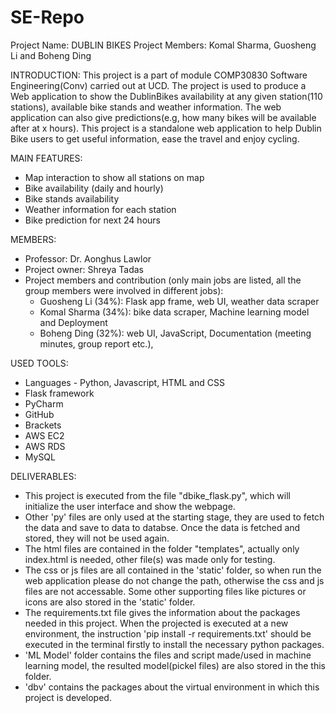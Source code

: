 # SE-Repo
Project Name: DUBLIN BIKES
Project Members: Komal Sharma, Guosheng Li and Boheng Ding

INTRODUCTION:
This project is a part of module COMP30830 Software Engineering(Conv) carried out at UCD. The project is used to produce a Web application to show the DublinBikes availability at any given station(110 stations), available bike stands and weather information. The web application can also give predictions(e.g, how many bikes will be available after at x hours). This project is a standalone web application to help Dublin Bike users to get useful information, ease the travel and enjoy cycling. 

MAIN FEATURES:
-	Map interaction to show all stations on map
-	Bike availability (daily and hourly)
-	Bike stands availability
-	Weather information for each station
-	Bike prediction for next 24 hours

MEMBERS:
- Professor: Dr. Aonghus Lawlor
- Project owner: Shreya Tadas
- Project members and contribution (only main jobs are listed, all the group members were involved in different jobs):
  -	Guosheng Li (34%): Flask app frame, web UI, weather data scraper
  -	Komal Sharma (34%): bike data scraper, Machine learning model and Deployment
  -	Boheng Ding (32%): web UI, JavaScript, Documentation (meeting minutes, group report etc.), 

USED TOOLS:
-	Languages - Python, Javascript, HTML and CSS
-	Flask framework
-	PyCharm
-	GitHub
- Brackets
-	AWS EC2
- AWS RDS
-	MySQL

DELIVERABLES:
- This project is executed from the file "dbike_flask.py", which will initialize the user interface and show the webpage.
- Other 'py' files are only used at the starting stage, they are used to fetch the data and save to data to databse. Once the data is fetched and stored, they will not be used again.
- The html files are contained in the folder "templates", actually only index.html is needed, other file(s) was made only for testing.
- The css or js files are all contained in the 'static' folder, so when run the web application please do not change the path, otherwise the css and js files are not accessable. Some other supporting files like pictures or icons are also stored in the 'static' folder.
- The requirements.txt file gives the information about the packages needed in this project. When the projected is executed at a new environment, the instruction 'pip install -r requirements.txt' should be executed in the terminal firstly to install the necessary python packages.
- 'ML Model' folder contains the files and script made/used in machine learning model, the resulted model(pickel files) are also stored in the this folder.
- 'dbv' contains the packages about the virtual environment in which this project is developed.
